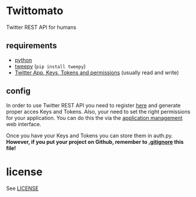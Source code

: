 # Twittomato
Twitter REST API for humans 

## requirements

- [python](https://www.python.org/downloads/)
- [tweepy](https://github.com/tweepy/tweepy) (`pip install tweepy`)
- [Twitter App, Keys, Tokens and permissions](https://apps.twitter.com/) (usually read and write)

## config

In order to use Twitter REST API you need to register [here](https://apps.twitter.com) and generate proper acces Keys and Tokens. Also, your need to set the right permissions for your application. You can do this the via the [application management](https://apps.twitter.com) web interface. 

Once you have your Keys and Tokens you can store them in auth.py. **However, if you put your project on Github, remember to [.gitignore](.gitignore) this file!**

# license

See [LICENSE](LICENSE)
